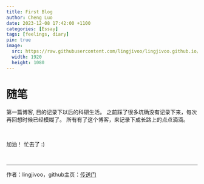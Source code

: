 ```yaml
---
title: First Blog
author: Cheng Luo
date: 2023-12-08 17:42:00 +1100
categories: [Essay]
tags: [feelings, diary]
pin: true
image:
  src: https://raw.githubusercontent.com/lingjivoo/lingjivoo.github.io/master/_posts/2023-12-08-First-Blog.assets/cover.png
  width: 1920
  height: 1080
---
```




# 随笔

第一篇博客, 目的记录下以后的科研生活。
之前踩了很多坑确没有记录下来，每次再回想时候已经模糊了。
所有有了这个博客，来记录下成长路上的点点滴滴。



<br/>

加油！ 忙去了 :)

<br/>



---

作者：lingjivoo，github主页：[传送门](https://github.com/lingjivoo)

